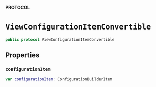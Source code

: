 **PROTOCOL**

# `ViewConfigurationItemConvertible`

```swift
public protocol ViewConfigurationItemConvertible
```

## Properties
### `configurationItem`

```swift
var configurationItem: ConfigurationBuilderItem
```

